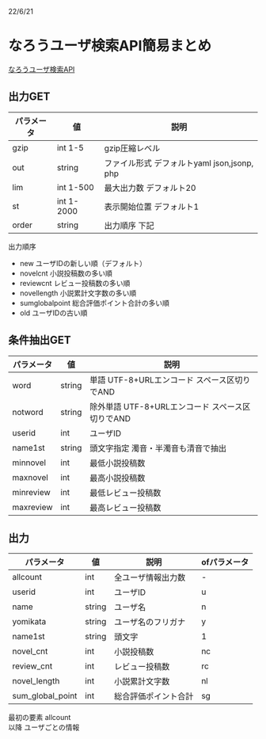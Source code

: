 22/6/21
# なろうユーザ検索API簡易まとめ

[なろうユーザ検索API](https://dev.syosetu.com/man/userapi/)

## 出力GET

| パラメータ | 値 | 説明 |
| - | - | - |
| gzip | int 1-5 | gzip圧縮レベル |
| out | string | ファイル形式 デフォルトyaml json,jsonp, php |
| lim | int 1-500 | 最大出力数 デフォルト20 |
| st | int 1-2000 | 表示開始位置 デフォルト1 |
| order | string | 出力順序 下記 |

出力順序    
- new ユーザIDの新しい順（デフォルト）
- novelcnt 小説投稿数の多い順
- reviewcnt レビュー投稿数の多い順
- novellength 小説累計文字数の多い順
- sumglobalpoint 総合評価ポイント合計の多い順
- old ユーザIDの古い順

## 条件抽出GET

| パラメータ | 値 | 説明 |
| - | - | - |
| word | string | 単語 UTF-8+URLエンコード スペース区切りでAND |
| notword | string | 除外単語 UTF-8+URLエンコード スペース区切りでAND |
| userid | int | ユーザID |
| name1st | string | 頭文字指定 濁音・半濁音も清音で抽出 |
| minnovel | int | 最低小説投稿数 | 
| maxnovel | int | 最高小説投稿数 |
| minreview | int | 最低レビュー投稿数 |
| maxreview | int | 最高レビュー投稿数 |

## 出力

| パラメータ | 値 | 説明 | ofパラメータ |
| - | - | - | - |
| allcount | int | 全ユーザ情報出力数| - |
| userid | int | ユーザID | u |
| name | string | ユーザ名 | n |
| yomikata| string | ユーザ名のフリガナ | y |
| name1st | string | 頭文字 | 1 |
| novel_cnt | int | 小説投稿数 | nc |
| review_cnt | int | レビュー投稿数 | rc |
| novel_length | int | 小説累計文字数 | nl |
| sum_global_point | int | 総合評価ポイント合計 | sg |

最初の要素 allcount    
以降 ユーザごとの情報
